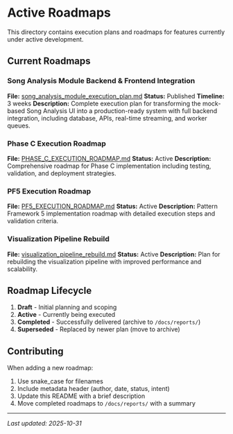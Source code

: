 # Active Roadmaps

This directory contains execution plans and roadmaps for features currently under active development.

## Current Roadmaps

### Song Analysis Module Backend & Frontend Integration
**File:** [song_analysis_module_execution_plan.md](song_analysis_module_execution_plan.md)
**Status:** Published
**Timeline:** 3 weeks
**Description:** Complete execution plan for transforming the mock-based Song Analysis UI into a production-ready system with full backend integration, including database, APIs, real-time streaming, and worker queues.

### Phase C Execution Roadmap
**File:** [PHASE_C_EXECUTION_ROADMAP.md](PHASE_C_EXECUTION_ROADMAP.md)
**Status:** Active
**Description:** Comprehensive roadmap for Phase C implementation including testing, validation, and deployment strategies.

### PF5 Execution Roadmap
**File:** [PF5_EXECUTION_ROADMAP.md](PF5_EXECUTION_ROADMAP.md)
**Status:** Active
**Description:** Pattern Framework 5 implementation roadmap with detailed execution steps and validation criteria.

### Visualization Pipeline Rebuild
**File:** [visualization_pipeline_rebuild.md](visualization_pipeline_rebuild.md)
**Status:** Active
**Description:** Plan for rebuilding the visualization pipeline with improved performance and scalability.

## Roadmap Lifecycle

1. **Draft** - Initial planning and scoping
2. **Active** - Currently being executed
3. **Completed** - Successfully delivered (archive to `/docs/reports/`)
4. **Superseded** - Replaced by newer plan (move to archive)

## Contributing

When adding a new roadmap:
1. Use snake_case for filenames
2. Include metadata header (author, date, status, intent)
3. Update this README with a brief description
4. Move completed roadmaps to `/docs/reports/` with a summary

---
*Last updated: 2025-10-31*